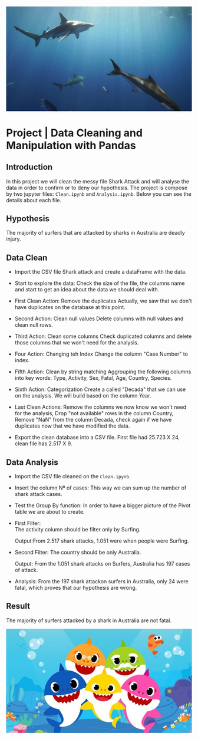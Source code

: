 ![](tib.jpg)

# Project | Data Cleaning and Manipulation with Pandas

## Introduction

In this project we will clean the messy file Shark Attack and will analyse the data in order to confirm or to deny our hypothesis. The project is compose by two jupyter files: `Clean.ipynb` and `Analysis.ipynb`. Below you can see the details about each file. 

## Hypothesis

The majority of surfers that are attacked by sharks in Australia are deadly injury. 

## Data Clean

- Import the CSV file Shark attack and create a dataFrame with the data.

- Start to explore the data: 
  Check the size of the file, the columns name and start to get an idea about the data we should deal with. 
   
- First Clean Action: Remove the duplicates
  Actually, we saw that we don't have duplicates on the database at this point.
  
- Second Action: Clean null values 
  Delete columns with null values and clean null rows. 
  
- Third Action: Clean some columns
  Check duplicated columns and delete those columns that we won't need for the analysis.
  
- Four Action: Changing teh Index
  Change the column "Case Number" to index.

- Fifth Action: Clean by string matching
  Aggrouping the following columns into key words: Type, Activity, Sex, Fatal, Age, Country, Species.
  
- Sixth Action: Categorization
  Create a called "Decada" that we can use on the analysis. We will build based on the column Year.
  
- Last Clean Actions:
      Remove the columns we now know we won't need for the analysis, Drop "not available" rows in the column Country, Remove "NaN" from the column Decada, check again if we have duplicates now that we have modified the data. 

- Export the clean database into a CSV file. First file had 25.723 X 24, clean file has 2.517 X 9.


## Data Analysis

- Import the CSV file cleaned on the `Clean.ipynb`.

- Insert the column Nº of cases: 
  This way we can sum up the number of shark attack cases. 
   
- Test the Group By function:
  In order to have a bigger picture of the Pivot table we are about to create.
  
- First Filter:  
  The activity column should be filter only by Surfing.
  
  Output:From 2.517 shark attacks, 1.051 were when people were Surfing. 
  
- Second Filter: 
  The country should be only Australia.
  
  Output: From the 1.051 shark attacks on Surfers, Australia has 197 cases of attack.
  
- Analysis: 
  From the 197 shark attackon surfers in Australia, only 24 were fatal, which proves that our hypothesis are wrong.
  

## Result

The majority of surfers attacked by a shark in Australia are not fatal.

![](tubbaby.jpg)

